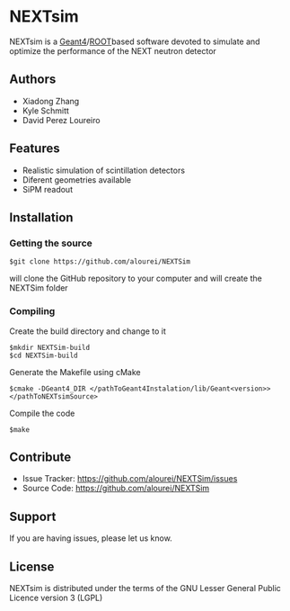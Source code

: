 NEXTsim
========

NEXTsim is a [Geant4](https://geant4.web.cern.ch/geant4/)/[ROOT](https://root.cern.ch/)based software devoted to simulate and optimize the performance of the NEXT neutron detector


Authors
-------

- Xiadong Zhang
- Kyle Schmitt
- David Perez Loureiro 

Features
--------

- Realistic simulation of scintillation detectors
- Diferent geometries available
- SiPM readout

Installation
------------

### Getting the source

    $git clone https://github.com/alourei/NEXTSim
    
will clone the GitHub repository to your computer and will create the  NEXTSim folder

### Compiling
 Create the build directory and change to it
    
    $mkdir NEXTSim-build
    $cd NEXTSim-build
   
Generate the Makefile using cMake

    $cmake -DGeant4_DIR </pathToGeant4Instalation/lib/Geant<version>> </pathToNEXTsimSource>

Compile the code

    $make

Contribute
----------

- Issue Tracker: https://github.com/alourei/NEXTSim/issues
- Source Code: https://github.com/alourei/NEXTSim

Support
-------

If you are having issues, please let us know.

License
-------

NEXTsim is distributed under the terms of the GNU Lesser General Public Licence version 3 (LGPL)